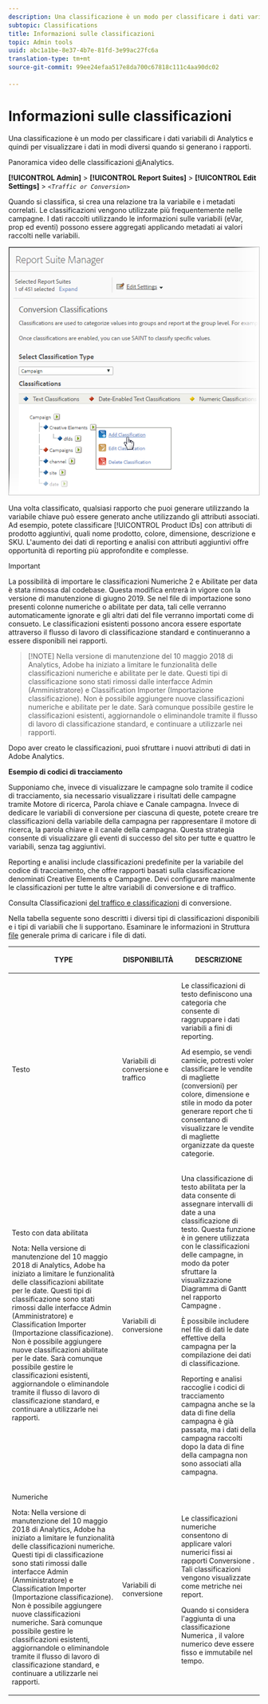 ```yaml
---
description: Una classificazione è un modo per classificare i dati variabili di Analytics e quindi per visualizzare i dati in modi diversi quando si generano i rapporti.
subtopic: Classifications
title: Informazioni sulle classificazioni
topic: Admin tools
uuid: abc1a1be-8e37-4b7e-81fd-3e99ac27fc6a
translation-type: tm+mt
source-git-commit: 99ee24efaa517e8da700c67818c111c4aa90dc02

---
```



# Informazioni sulle classificazioni

Una classificazione è un modo per classificare i dati variabili di Analytics e quindi per visualizzare i dati in modi diversi quando si generano i rapporti.

Panoramica video delle classificazioni [di](https://video.tv.adobe.com/v/16853/?captions=ita)Analytics.

**[!UICONTROL Admin]** &gt; **[!UICONTROL Report Suites]** &gt; **[!UICONTROL Edit Settings]** &gt; *`<Traffic or Conversion>`*

Quando si classifica, si crea una relazione tra la variabile e i metadati correlati. Le classificazioni vengono utilizzate più frequentemente nelle campagne. I dati raccolti utilizzando le informazioni sulle variabili (eVar, prop ed eventi) possono essere aggregati applicando metadati ai valori raccolti nelle variabili.

![Informazioni sul passaggio](assets/sub_class_create.png)

Una volta classificato, qualsiasi rapporto che puoi generare utilizzando la variabile chiave può essere generato anche utilizzando gli attributi associati. Ad esempio, potete classificare [!UICONTROL Product IDs] con attributi di prodotto aggiuntivi, quali nome prodotto, colore, dimensione, descrizione e SKU. L'aumento dei dati di reporting e analisi con attributi aggiuntivi offre opportunità di reporting più approfondite e complesse.

>[!IMPORTANT]
>
>La possibilità di importare le classificazioni Numeriche 2 e Abilitate per data è stata rimossa dal codebase. Questa modifica entrerà in vigore con la versione di manutenzione di giugno 2019. Se nel file di importazione sono presenti colonne numeriche o abilitate per data, tali celle verranno automaticamente ignorate e gli altri dati del file verranno importati come di consueto. Le classificazioni esistenti possono ancora essere esportate attraverso il flusso di lavoro di classificazione standard e continueranno a essere disponibili nei rapporti.

> [!NOTE] Nella versione di manutenzione del 10 maggio 2018 di Analytics, Adobe ha iniziato a limitare le funzionalità delle classificazioni numeriche e abilitate per le date. Questi tipi di classificazione sono stati rimossi dalle interfacce Admin (Amministratore) e Classification Importer (Importazione classificazione). Non è possibile aggiungere nuove classificazioni numeriche e abilitate per le date. Sarà comunque possibile gestire le classificazioni esistenti, aggiornandole o eliminandole tramite il flusso di lavoro di classificazione standard, e continuare a utilizzarle nei rapporti.

Dopo aver creato le classificazioni, puoi sfruttare i nuovi attributi di dati in Adobe Analytics.

**Esempio di codici di tracciamento**

Supponiamo che, invece di visualizzare le campagne solo tramite il codice di tracciamento, sia necessario visualizzare i risultati delle campagne tramite Motore di ricerca, Parola chiave e Canale campagna. Invece di dedicare le variabili di conversione per ciascuna di queste, potete creare tre classificazioni della variabile della campagna per rappresentare il motore di ricerca, la parola chiave e il canale della campagna. Questa strategia consente di visualizzare gli eventi di successo del sito per tutte e quattro le variabili, senza tag aggiuntivi.

Reporting e analisi include classificazioni predefinite per la variabile del codice di tracciamento, che offre rapporti basati sulla classificazione denominati Creative Elements e Campagne. Devi configurare manualmente le classificazioni per tutte le altre variabili di conversione e di traffico.

Consulta Classificazioni [del traffico e classificazioni](/help/admin/admin/c-traffic-variables/traffic-classifications.md) [](https://marketing.adobe.com/resources/help/en_US/reference/conversion_classifications.html)di conversione.

Nella tabella seguente sono descritti i diversi tipi di classificazioni disponibili e i tipi di variabili che li supportano. Esaminare le informazioni in Struttura [file](/help/components/c-classifications2/c-classifications-importer/c-saint-data-files.md) generale prima di caricare i file di dati.

<table id="table_279728C28D9C40EE832ACC9F211B5F17"> 
 <thead> 
  <tr> 
   <th colname="col1" class="entry"> <p>TYPE </p> </th> 
   <th colname="col2" class="entry"> <p>DISPONIBILITÀ </p> </th> 
   <th colname="col3" class="entry"> <p>DESCRIZIONE </p> </th> 
  </tr> 
 </thead>
 <tbody> 
  <tr> 
   <td colname="col1"> <p> <span class="wintitle"> Testo</span> </p> </td> 
   <td colname="col2"> <p>Variabili di conversione e traffico </p> </td> 
   <td colname="col3"> <p>Le classificazioni di testo definiscono una categoria che consente di raggruppare i dati variabili a fini di reporting. </p> <p>Ad esempio, se vendi camicie, potresti voler classificare le vendite di magliette (conversioni) per colore, dimensione e stile in modo da poter generare report che ti consentano di visualizzare le vendite di magliette organizzate da queste categorie. </p> </td> 
  </tr> 
  <tr> 
   <td colname="col1"> <p> <span class="wintitle"> Testo con data abilitata</span> </p> <p>Nota:  Nella versione di manutenzione del 10 maggio 2018 di Analytics, Adobe ha iniziato a limitare le funzionalità delle classificazioni abilitate per le date. Questi tipi di classificazione sono stati rimossi dalle interfacce Admin (Amministratore) e Classification Importer (Importazione classificazione). Non è possibile aggiungere nuove classificazioni abilitate per le date. Sarà comunque possibile gestire le classificazioni esistenti, aggiornandole o eliminandole tramite il flusso di lavoro di classificazione standard, e continuare a utilizzarle nei rapporti. </p> </td> 
   <td colname="col2"> <p>Variabili di conversione </p> </td> 
   <td colname="col3"> <p>Una classificazione di testo abilitata per la data consente di assegnare intervalli di date a una classificazione di testo. Questa funzione è in genere utilizzata con le classificazioni delle campagne, in modo da poter sfruttare la visualizzazione Diagramma di Gantt nel rapporto <span class="wintitle"> Campagne</span> . </p> <p>È possibile includere nel file di dati le date effettive della campagna per la compilazione dei dati di classificazione. </p> <p>Reporting e analisi raccoglie i codici di tracciamento campagna anche se la data di fine della campagna è già passata, ma i dati della campagna raccolti dopo la data di fine della campagna non sono associati alla campagna. </p> </td> 
  </tr> 
  <tr> 
   <td colname="col1"> <p> <span class="wintitle"> Numeriche</span> <p>Nota:  Nella versione di manutenzione del 10 maggio 2018 di Analytics, Adobe ha iniziato a limitare le funzionalità delle classificazioni numeriche. Questi tipi di classificazione sono stati rimossi dalle interfacce Admin (Amministratore) e Classification Importer (Importazione classificazione). Non è possibile aggiungere nuove classificazioni numeriche. Sarà comunque possibile gestire le classificazioni esistenti, aggiornandole o eliminandole tramite il flusso di lavoro di classificazione standard, e continuare a utilizzarle nei rapporti. </p> </p> </td> 
   <td colname="col2"> <p>Variabili di conversione </p> </td> 
   <td colname="col3"> <p>Le classificazioni numeriche consentono di applicare valori numerici fissi ai rapporti <span class="wintitle"> Conversione</span> . Tali classificazioni vengono visualizzate come metriche nei report. </p> <p>Quando si considera l'aggiunta di una classificazione <span class="wintitle"> Numerica</span> , il valore numerico deve essere fisso e immutabile nel tempo. </p> </td> 
  </tr> 
 </tbody> 
</table>

